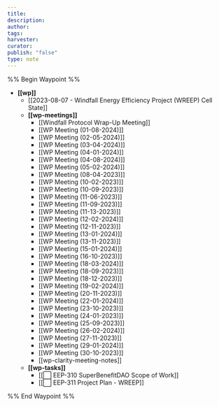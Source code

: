 ```yaml
---
title: 
description: 
author: 
tags: 
harvester: 
curator: 
publish: "false"
type: note
---
```


%% Begin Waypoint %%
- **[[wp]]**
  - [[2023-08-07 - Windfall Energy Efficiency Project (WREEP) Cell State]]
  - **[[wp-meetings]]**
    - [[Windfall Protocol Wrap-Up Meeting]]
    - [[WP Meeting (01-08-2024)]]
    - [[WP Meeting (02-05-2024)]]
    - [[WP Meeting (03-04-2024)]]
    - [[WP Meeting (04-01-2024)]]
    - [[WP Meeting (04-08-2024)]]
    - [[WP Meeting (05-02-2024)]]
    - [[WP Meeting (08-04-2023)]]
    - [[WP Meeting (10-02-2023)]]
    - [[WP Meeting (10-09-2023)]]
    - [[WP Meeting (11-06-2023)]]
    - [[WP Meeting (11-09-2023)]]
    - [[WP Meeting (11-13-2023)]]
    - [[WP Meeting (12-02-2024)]]
    - [[WP Meeting (12-11-2023)]]
    - [[WP Meeting (13-01-2024)]]
    - [[WP Meeting (13-11-2023)]]
    - [[WP Meeting (15-01-2024)]]
    - [[WP Meeting (16-10-2023)]]
    - [[WP Meeting (18-03-2024)]]
    - [[WP Meeting (18-09-2023)]]
    - [[WP Meeting (18-12-2023)]]
    - [[WP Meeting (19-02-2024)]]
    - [[WP Meeting (20-11-2023)]]
    - [[WP Meeting (22-01-2024)]]
    - [[WP Meeting (23-10-2023)]]
    - [[WP Meeting (24-01-2023)]]
    - [[WP Meeting (25-09-2023)]]
    - [[WP Meeting (26-02-2024)]]
    - [[WP Meeting (27-11-2023)]]
    - [[WP Meeting (29-01-2024)]]
    - [[WP Meeting (30-10-2023)]]
    - [[wp-clarity-meeting-notes]]
  - **[[wp-tasks]]**
    - [[⬜️ EEP-310 SuperBenefitDAO Scope of Work]]
    - [[⬜️ EEP-311 Project Plan - WREEP]]

%% End Waypoint %%